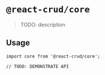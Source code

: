 # `@react-crud/core`

> TODO: description

## Usage

```
import core from '@react-crud/core';

// TODO: DEMONSTRATE API
```
